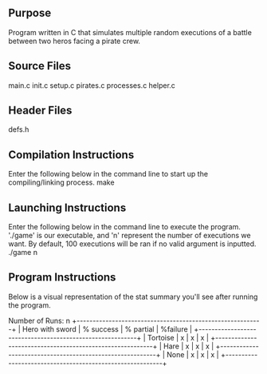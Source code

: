 ## Purpose
Program written in C that simulates multiple random executions of a battle between two heros facing a pirate crew.

## Source Files
main.c
init.c
setup.c
pirates.c
processes.c
helper.c

## Header Files
defs.h

## Compilation Instructions
Enter the following below in the command line to start up the compiling/linking process.
make

## Launching Instructions
Enter the following below in the command line to execute the program. './game' is our executable, and 'n' represent the number of executions we want. 
By default, 100 executions will be ran if no valid argument is inputted.
./game n

## Program Instructions
Below is a visual representation of the stat summary you'll see after running the program.

Number of Runs: n
+----------------------------------------------------------+
| Hero with sword |  % success  |  % partial  |  %failure  |
+----------------------------------------------------------+
|   Tortoise      |       x     |      x      |       x    |
+----------------------------------------------------------+
|   Hare          |       x     |      x      |       x    |
+----------------------------------------------------------+
|   None          |       x     |      x      |       x    |
+----------------------------------------------------------+